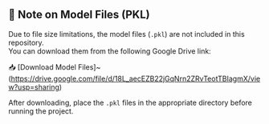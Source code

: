 ## 🔹 Note on Model Files (PKL)

Due to file size limitations, the model files (`.pkl`) are not included in this repository.  
You can download them from the following Google Drive link:

📥 [Download Model Files]~(https://drive.google.com/file/d/18L_aecEZB22jGqNrn2ZRvTeotTBIagmX/view?usp=sharing)

After downloading, place the `.pkl` files in the appropriate directory before running the project.
